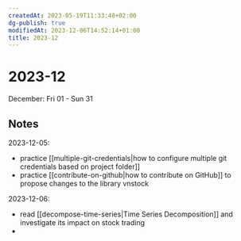 ```yaml
---
createdAt: 2023-05-19T11:33:48+02:00
dg-publish: true
modifiedAt: 2023-12-06T14:52:14+01:00
title: 2023-12
---
```


# 2023-12

December: Fri 01 - Sun 31

## Notes

2023-12-05:
- practice [[multiple-git-credentials|how to configure multiple git credentials based on project folder]]
- practice [[contribute-on-github|how to contribute on GitHub]] to propose changes to the library vnstock

2023-12-06:
- read [[decompose-time-series|Time Series Decomposition]] and investigate its impact on stock trading
- 
